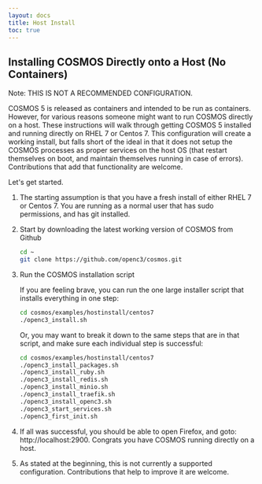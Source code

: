 ```yaml
---
layout: docs
title: Host Install
toc: true
---
```


## Installing COSMOS Directly onto a Host (No Containers)

Note: THIS IS NOT A RECOMMENDED CONFIGURATION.

COSMOS 5 is released as containers and intended to be run as containers. However, for various reasons someone might want to run COSMOS directly on a host. These instructions will walk through getting COSMOS 5 installed and running directly on RHEL 7 or Centos 7. This configuration will create a working install, but falls short of the ideal in that it does not setup the COSMOS processes as proper services on the host OS (that restart themselves on boot, and maintain themselves running in case of errors). Contributions that add that functionality are welcome.

Let's get started.

1. The starting assumption is that you have a fresh install of either RHEL 7 or Centos 7. You are running as a normal user that has sudo permissions, and has git installed.

2. Start by downloading the latest working version of COSMOS from Github

   ```bash
   cd ~
   git clone https://github.com/openc3/cosmos.git
   ```

3. Run the COSMOS installation script

   If you are feeling brave, you can run the one large installer script that installs everything in one step:

   ```bash
   cd cosmos/examples/hostinstall/centos7
   ./openc3_install.sh
   ```

   Or, you may want to break it down to the same steps that are in that script, and make sure each individual step is successful:

   ```bash
   cd cosmos/examples/hostinstall/centos7
   ./openc3_install_packages.sh
   ./openc3_install_ruby.sh
   ./openc3_install_redis.sh
   ./openc3_install_minio.sh
   ./openc3_install_traefik.sh
   ./openc3_install_openc3.sh
   ./openc3_start_services.sh
   ./openc3_first_init.sh
   ```

4. If all was successful, you should be able to open Firefox, and goto: http://localhost:2900. Congrats you have COSMOS running directly on a host.

5. As stated at the beginning, this is not currently a supported configuration. Contributions that help to improve it are welcome.
